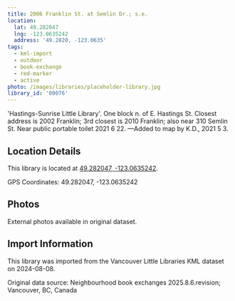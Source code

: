 ```yaml
---
title: 2006 Franklin St. at Semlin Dr.; s.e.
location:
  lat: 49.282047
  lng: -123.0635242
  address: '49.2820, -123.0635'
tags:
  - kml-import
  - outdoor
  - book-exchange
  - red-marker
  - active
photo: /images/libraries/placeholder-library.jpg
library_id: '00076'
---
```

'Hastings-Sunrise Little Library'. 
One block n. of E. Hastings St.
Closest address is 2002 Franklin; 3rd closest is 2010 Franklin; also near 310 Semlin St.
Near public portable toilet 2021 6 22.
—Added to map by K.D., 2021 5 3.

## Location Details

This library is located at [49.282047, -123.0635242](https://www.google.com/maps?q=49.282047,-123.0635242).

GPS Coordinates: 49.282047, -123.0635242

## Photos

External photos available in original dataset.

## Import Information

This library was imported from the Vancouver Little Libraries KML dataset on 2024-08-08.

Original data source: Neighbourhood book exchanges 2025.8.6.revision; Vancouver, BC, Canada
